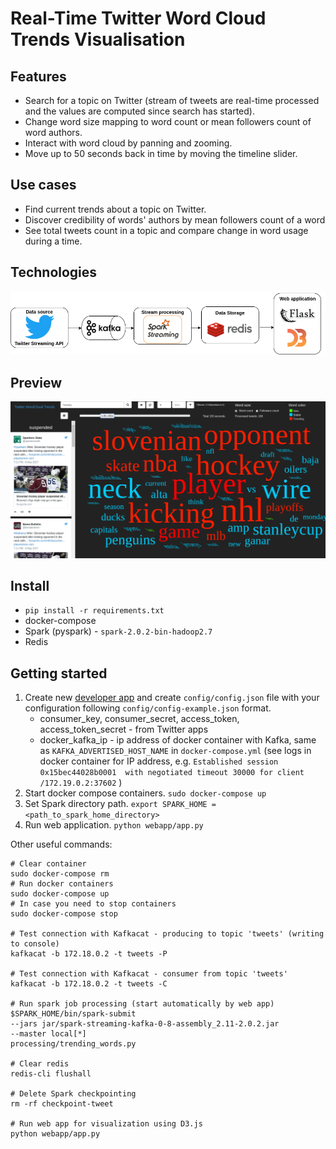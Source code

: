 # Real-Time Twitter Word Cloud Trends Visualisation

## Features
- Search for a topic on Twitter (stream of tweets are real-time processed and the values are computed since search has started).
- Change word size mapping to word count or mean followers count of word authors. 
- Interact with word cloud by panning and zooming.
- Move up to 50 seconds back in time by moving the timeline slider.

## Use cases
- Find current trends about a topic on Twitter.
- Discover credibility of words' authors by mean followers count of a word
- See total tweets count in a topic and compare change in word usage during a time.

## Technologies
![architecture-schema](architecture-schema.png)

## Preview
![screenshot](screenshot.png)

## Install
- `pip install -r requirements.txt`
- docker-compose
- Spark (pyspark) - `spark-2.0.2-bin-hadoop2.7`
- Redis


## Getting started
1. Create new [developer app](https://apps.twitter.com/) and create `config/config.json` file with 
your configuration following `config/config-example.json` format.
    - consumer_key, consumer_secret, access_token, access_token_secret - from Twitter apps
    - docker_kafka_ip - ip address of docker container with Kafka, same as `KAFKA_ADVERTISED_HOST_NAME` 
    in `docker-compose.yml` (see logs in docker container for IP address, e.g. `Established session 0x15bec44028b0001 
    with negotiated timeout 30000 for client /172.19.0.2:37602` )
2. Start docker compose containers.
`sudo docker-compose up`
3. Set Spark directory path.
`export SPARK_HOME = <path_to_spark_home_directory>`
4. Run web application.
`python webapp/app.py`

Other useful commands:
```
# Clear container
sudo docker-compose rm
# Run docker containers
sudo docker-compose up
# In case you need to stop containers
sudo docker-compose stop

# Test connection with Kafkacat - producing to topic 'tweets' (writing to console)
kafkacat -b 172.18.0.2 -t tweets -P

# Test connection with Kafkacat - consumer from topic 'tweets'
kafkacat -b 172.18.0.2 -t tweets -C

# Run spark job processing (start automatically by web app)
$SPARK_HOME/bin/spark-submit
--jars jar/spark-streaming-kafka-0-8-assembly_2.11-2.0.2.jar 
--master local[*]
processing/trending_words.py

# Clear redis
redis-cli flushall

# Delete Spark checkpointing
rm -rf checkpoint-tweet

# Run web app for visualization using D3.js
python webapp/app.py
```
